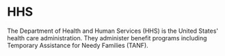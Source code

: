 # HHS

The Department of Health and Human Services (HHS) is the United States' health care administration.
They administer benefit programs including Temporary Assistance for Needy Families (TANF).
